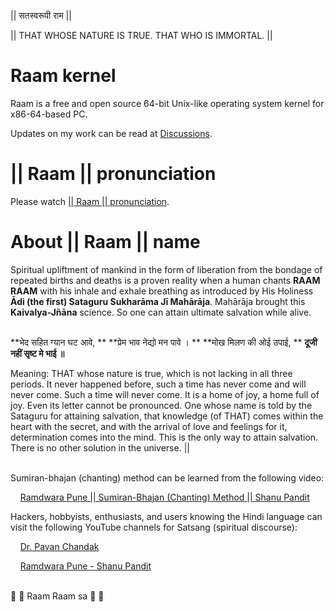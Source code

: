|| सतस्वरूपी राम ||

|| THAT WHOSE NATURE IS TRUE. THAT WHO IS IMMORTAL. ||

# Raam kernel

Raam is a free and open source 64-bit Unix-like operating system kernel for
x86-64-based PC.

Updates on my work can be read at [Discussions](https://github.com/robstat7/Raam/discussions/).

# || Raam || pronunciation

Please watch [|| Raam || pronunciation](https://www.youtube.com/watch?v=fJbmft2TRws).

# About || Raam || name

Spiritual upliftment of mankind in the form of liberation from the bondage of
repeated births and deaths is a proven reality when a human chants **RAAM RAAM**
with his inhale and exhale breathing as introduced by His Holiness **Ādi
(the first) Sataguru Sukharāma Jī Mahārāja**. Mahārāja brought this
**Kaivalya-Jñāna** science. So one can attain ultimate salvation while alive.
<br/><br/>

**भेद सहित ग्यान घट आवे,  **
**प्रेम भाव नेद्यो मन पावे ।  **
**मोख मिलण की ओई उपाई,  **
**दूजी नहीं सृष्ट मे भाई ॥**
<br/>

Meaning: THAT whose nature is true, which is not lacking in all three periods.
It never happened before, such a time has never come and will never come. Such a
time will never come. It is a home of joy, a home full of joy. Even its letter
cannot be pronounced. One whose name is told by the Sataguru for attaining
salvation, that knowledge (of THAT) comes within the heart with the secret, and
with the arrival of love and feelings for it, determination comes into the mind.
This is the only way to attain salvation. There is no other solution in the
universe. ||
<br/><br/>

Sumiran-bhajan (chanting) method can be learned from the following video:

&nbsp;&nbsp;&nbsp;&nbsp;[Ramdwara Pune || Sumiran-Bhajan (Chanting) Method || Shanu Pandit](https://www.youtube.com/watch?v=WgbibK3yrWg)

Hackers, hobbyists, enthusiasts, and users knowing the Hindi language can
visit the following YouTube channels for Satsang (spiritual discourse):

&nbsp;&nbsp;&nbsp;&nbsp;[Dr. Pavan Chandak](https://www.youtube.com/@dr.pavanchandak8939)

&nbsp;&nbsp;&nbsp;&nbsp;[Ramdwara Pune - Shanu Pandit](https://www.youtube.com/@ramdwarapune-shanupandit9764)
<br/><br/>

🙏 🌹 Raam Raam sa 🌹 🙏
